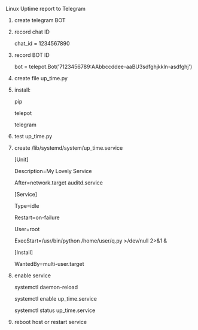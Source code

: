 Linux Uptime report to Telegram

1) create telegram BOT
2) record chat ID

   chat_id = 1234567890
4) record BOT ID

   bot = telepot.Bot('7123456789:AAbbccddee-aaBU3sdfghjkkln-asdfghj')
6) create file up_time.py
7) install:

   pip

   telepot
   
   telegram 
9) test up_time.py
10) create /lib/systemd/system/up_time.service

    [Unit]
      
     Description=My Lovely Service
   
    After=network.target auditd.service

    
     [Service]
    
     Type=idle
    
     Restart=on-failure
    
     User=root
    
     ExecStart=/usr/bin/python /home/user/q.py >/dev/null 2>&1  &

    
     [Install]
    
     WantedBy=multi-user.target

12) enable service

    systemctl daemon-reload

    systemctl enable up_time.service

    systemctl status up_time.service
    

14) reboot host or restart service

    
